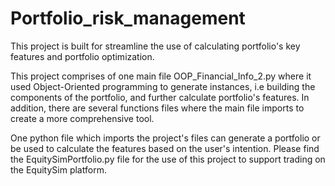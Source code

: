# Portfolio_risk_management

This project is built for streamline the use of calculating portfolio's key features and portfolio optimization.

This project comprises of one main file OOP_Financial_Info_2.py where it used Object-Oriented programming to generate instances, i.e building the components of the portfolio, and further calculate portfolio's features. In addition, there are several functions files where the main file imports to create a more comprehensive tool.

One python file which imports the project's files can generate a portfolio or be used to calculate the features based on the user's intention. Please find the EquitySimPortfolio.py file for the use of this project to support trading on the EquitySim platform.
